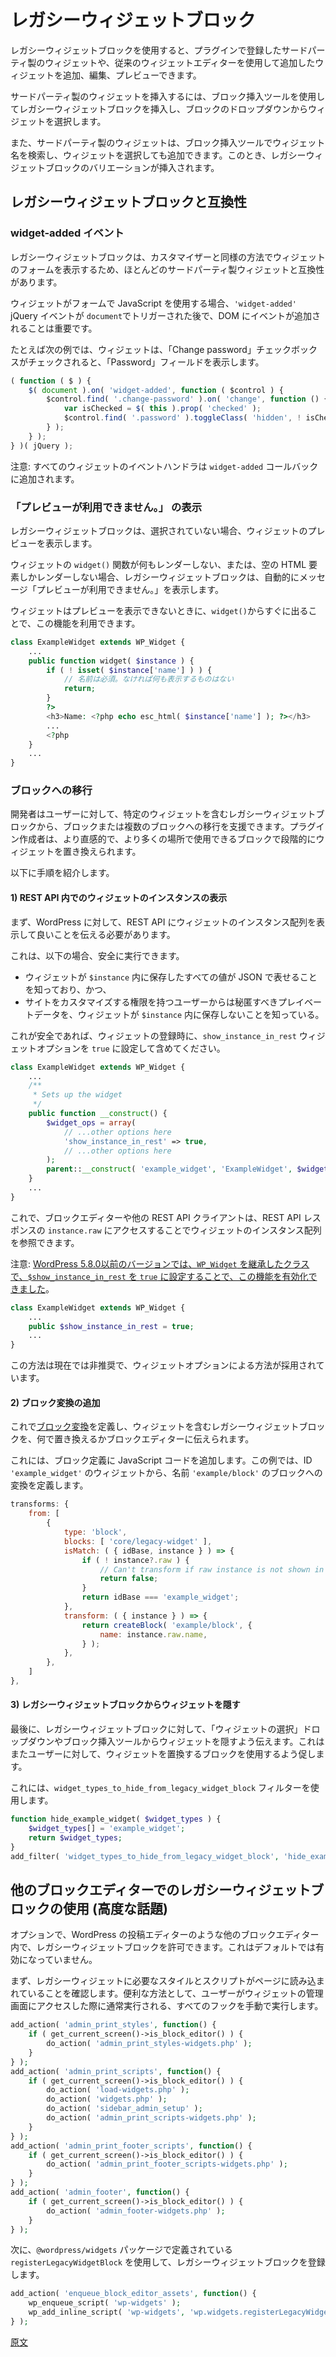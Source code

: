 <!--
# About the Legacy Widget block
 -->
# レガシーウィジェットブロック

<!--
The Legacy Widget block allows users to add, edit and preview third party widgets that are registered by plugins and widgets that were added using the classic Widgets Editor.
 -->
レガシーウィジェットブロックを使用すると、プラグインで登録したサードパーティ製のウィジェットや、従来のウィジェットエディターを使用して追加したウィジェットを追加、編集、プレビューできます。

<!--
Third party widgets can be added by inserting a Legacy Widget block using the block inserter and selecting the widget from the block's dropdown.
 -->
サードパーティ製のウィジェットを挿入するには、ブロック挿入ツールを使用してレガシーウィジェットブロックを挿入し、ブロックのドロップダウンからウィジェットを選択します。

<!--
Third party widgets may also be added by searching for the name of the widget in the block inserter and selecting the widget. A variation of the Legacy Widget block will be inserted.
 -->
また、サードパーティ製のウィジェットは、ブロック挿入ツールでウィジェット名を検索し、ウィジェットを選択しても追加できます。このとき、レガシーウィジェットブロックのバリエーションが挿入されます。

<!--
## Compatibility with the Legacy Widget block
 -->
## レガシーウィジェットブロックと互換性

<!--
### The `widget-added` event
 -->
### widget-added イベント

<!--
The Legacy Widget block will display the widget's form in a way similar to the Customizer, and so is compatible with most third party widgets.
 -->
レガシーウィジェットブロックは、カスタマイザーと同様の方法でウィジェットのフォームを表示するため、ほとんどのサードパーティ製ウィジェットと互換性があります。

<!--
If the widget uses JavaScript in its form, it is important that events are added to the DOM after the `'widget-added'` jQuery event is triggered on `document`.
 -->
ウィジェットがフォームで JavaScript を使用する場合、`'widget-added'` jQuery イベントが `document`でトリガーされた後で、DOM にイベントが追加されることは重要です。

<!--
For example, a widget might want to show a "Password" field when the "Change password" checkbox is checked.
 -->
たとえば次の例では、ウィジェットは、「Change password」チェックボックスがチェックされると、「Password」フィールドを表示します。

```js
( function ( $ ) {
	$( document ).on( 'widget-added', function ( $control ) {
		$control.find( '.change-password' ).on( 'change', function () {
			var isChecked = $( this ).prop( 'checked' );
			$control.find( '.password' ).toggleClass( 'hidden', ! isChecked );
		} );
	} );
} )( jQuery );
```

<!--
Note that all of the widget's event handlers are added in the `widget-added` callback.
 -->
注意: すべてのウィジェットのイベントハンドラは `widget-added` コールバックに追加されます。

<!--
### Displaying "No preview available."
 -->
### 「プレビューが利用できません。」 の表示

<!--
The Legacy Widget block will display a preview of the widget when the Legacy Widget block is not selected.
 -->
レガシーウィジェットブロックは、選択されていない場合、ウィジェットのプレビューを表示します。

<!--
A "No preview available." message is automatically shown by the Legacy Widget block when the widget's `widget()` function does not render anything or only renders empty HTML elements.
 -->
ウィジェットの `widget()` 関数が何もレンダーしない、または、空の HTML 要素しかレンダーしない場合、レガシーウィジェットブロックは、自動的にメッセージ「プレビューが利用できません。」を表示します。

<!--
Widgets may take advantage of this by returning early from `widget()` when a preview should not be displayed.
 -->
ウィジェットはプレビューを表示できないときに、`widget()`からすぐに出ることで、この機能を利用できます。

<!--
```php
class ExampleWidget extends WP_Widget {
	...
	public function widget( $instance ) {
		if ( ! isset( $instance['name'] ) ) {
			// Name is required, so display nothing if we don't have it.
			return;
		}
		?>
		<h3>Name: <?php echo esc_html( $instance['name'] ); ?></h3>
		...
		<?php
	}
	...
}
```
 -->

```php
class ExampleWidget extends WP_Widget {
	...
	public function widget( $instance ) {
		if ( ! isset( $instance['name'] ) ) {
			// 名前は必須。なければ何も表示するものはない
			return;
		}
		?>
		<h3>Name: <?php echo esc_html( $instance['name'] ); ?></h3>
		...
		<?php
	}
	...
}
```


<!--
### Allowing migration to a block
 -->
### ブロックへの移行

<!--
You can allow users to easily migrate a Legacy Widget block containing a specific widget to a block or multiple blocks. This allows plugin authors to phase out their widgets in favour of blocks which are more intuitive and can be used in more places.
 -->
開発者はユーザーに対して、特定のウィジェットを含むレガシーウィジェットブロックから、ブロックまたは複数のブロックへの移行を支援できます。プラグイン作成者は、より直感的で、より多くの場所で使用できるブロックで段階的にウィジェットを置き換えられます。

<!--
The following steps show how to do this.
 -->
以下に手順を紹介します。

<!--
#### 1) Display the widget's instance in the REST API
 -->
#### 1) REST API 内でのウィジェットのインスタンスの表示

<!--
First, we need to tell WordPress that it is OK to display your widget's instance array in the REST API.
 -->
まず、WordPress に対して、REST API にウィジェットのインスタンス配列を表示して良いことを伝える必要があります。

<!--
This can be safely done if:
 -->
これは、以下の場合、安全に実行できます。

<!--
-   You know that all of the values stored by your widget in `$instance` can be represented as JSON; and
-   You know that your widget does not store any private data in `$instance` that should be kept hidden from users that have permission to customize the site.
 -->
-   ウィジェットが `$instance` 内に保存したすべての値が JSON で表せることを知っており、かつ、
-   サイトをカスタマイズする権限を持つユーザーからは秘匿すべきプレイベートデータを、ウィジェットが `$instance` 内に保存しないことを知っている。

<!--
If it is safe to do so, then include a widget option named `show_instance_in_rest` with its value set to `true` when registering your widget.
 -->
これが安全であれば、ウィジェットの登録時に、`show_instance_in_rest` ウィジェットオプションを `true` に設定して含めてください。

```php
class ExampleWidget extends WP_Widget {
	...
	/**
	 * Sets up the widget
	 */
	public function __construct() {
		$widget_ops = array(
			// ...other options here
			'show_instance_in_rest' => true,
			// ...other options here
		);
		parent::__construct( 'example_widget', 'ExampleWidget', $widget_ops );
	}
	...
}
```

<!--
This allows the block editor and other REST API clients to see your widget's instance array by accessing `instance.raw` in the REST API response.
 -->
これで、ブロックエディターや他の REST API クライアントは、REST API レスポンスの `instance.raw` にアクセスすることでウィジェットのインスタンス配列を参照できます。

<!--
Note that [versions of WordPress prior to 5.8.0 allowed you to enable this feature by setting `$show_instance_in_rest` to `true`](https://core.trac.wordpress.org/ticket/53332) in the class that extends `WP_Widget`.
 -->
注意: [WordPress 5.8.0以前のバージョンでは、`WP_Widget` を継承したクラスで、`$show_instance_in_rest` を `true` に設定することで、この機能を有効化できました](https://core.trac.wordpress.org/ticket/53332)。

```php
class ExampleWidget extends WP_Widget {
	...
	public $show_instance_in_rest = true;
	...
}
```

<!--
This is now deprecated in favour of the widget option method.
 -->
この方法は現在では非推奨で、ウィジェットオプションによる方法が採用されています。

<!--
#### 2) Add a block transform
 -->
#### 2) ブロック変換の追加

<!--
Now, we can define a [block transform](https://developer.wordpress.org/block-editor/reference-guides/block-api/block-transforms/) which tells the block editor what to replace the Legacy Widget block containing your widget with.
 -->
これで[ブロック変換](https://ja.wordpress.org/team/handbook/block-editor/reference-guides/block-api/block-transforms/)を定義し、ウィジェットを含むレガシーウィジェットブロックを、何で置き換えるかブロックエディターに伝えられます。

<!--
This is done by adding JavaScript code to your block's definition. In this example, we define a transform that turns a widget with ID `'example_widget'` into a block with name `'example/block'`.
 -->
これには、ブロック定義に JavaScript コードを追加します。この例では、ID `'example_widget'` のウィジェットから、名前 `'example/block'` のブロックへの変換を定義します。

```js
transforms: {
	from: [
		{
			type: 'block',
			blocks: [ 'core/legacy-widget' ],
			isMatch: ( { idBase, instance } ) => {
				if ( ! instance?.raw ) {
					// Can't transform if raw instance is not shown in REST API.
					return false;
				}
				return idBase === 'example_widget';
			},
			transform: ( { instance } ) => {
				return createBlock( 'example/block', {
					name: instance.raw.name,
				} );
			},
		},
	]
},
```

<!--
#### 3) Hide the widget from the Legacy Widget block
 -->
#### 3) レガシーウィジェットブロックからウィジェットを隠す

<!--
As a final touch, we can tell the Legacy Widget block to hide your widget from the "Select widget" dropdown and from the block inserter. This encourages users to use the block that replaces your widget.
 -->
最後に、レガシーウィジェットブロックに対して、「ウィジェットの選択」ドロップダウンやブロック挿入ツールからウィジェットを隠すよう伝えます。これはまたユーザーに対して、ウィジェットを置換するブロックを使用するよう促します。

<!--
This can be done using the `widget_types_to_hide_from_legacy_widget_block` filter.
 -->
これには、`widget_types_to_hide_from_legacy_widget_block` フィルターを使用します。

```php
function hide_example_widget( $widget_types ) {
	$widget_types[] = 'example_widget';
	return $widget_types;
}
add_filter( 'widget_types_to_hide_from_legacy_widget_block', 'hide_example_widget' );
```

<!--
## Using the Legacy Widget block in other block editors (Advanced)
 -->
## 他のブロックエディターでのレガシーウィジェットブロックの使用 (高度な話題)

<!--
You may optionally allow the Legacy Widget block in other block editors such as
the WordPress post editor. This is not enabled by default.
 -->
オプションで、WordPress の投稿エディターのような他のブロックエディター内で、レガシーウィジェットブロックを許可できます。これはデフォルトでは有効になっていません。

<!--
First, ensure that any styles and scripts required by the legacy widgets are
loaded onto the page. A convenient way of doing this is to manually perform all
of the hooks that ordinarily run when a user browses to the widgets WP Admin
screen.
 -->
まず、レガシーウィジェットに必要なスタイルとスクリプトがページに読み込まれていることを確認します。便利な方法として、ユーザーがウィジェットの管理画面にアクセスした際に通常実行される、すべてのフックを手動で実行します。

```php
add_action( 'admin_print_styles', function() {
	if ( get_current_screen()->is_block_editor() ) {
		do_action( 'admin_print_styles-widgets.php' );
	}
} );
add_action( 'admin_print_scripts', function() {
	if ( get_current_screen()->is_block_editor() ) {
		do_action( 'load-widgets.php' );
		do_action( 'widgets.php' );
		do_action( 'sidebar_admin_setup' );
		do_action( 'admin_print_scripts-widgets.php' );
	}
} );
add_action( 'admin_print_footer_scripts', function() {
	if ( get_current_screen()->is_block_editor() ) {
		do_action( 'admin_print_footer_scripts-widgets.php' );
	}
} );
add_action( 'admin_footer', function() {
	if ( get_current_screen()->is_block_editor() ) {
		do_action( 'admin_footer-widgets.php' );
	}
} );
```

<!--
Then, register the Legacy Widget block using `registerLegacyWidgetBlock` which
is defined in the `@wordpress/widgets` package.
 -->
次に、`@wordpress/widgets` パッケージで定義されている`registerLegacyWidgetBlock` を使用して、レガシーウィジェットブロックを登録します。

```php
add_action( 'enqueue_block_editor_assets', function() {
	wp_enqueue_script( 'wp-widgets' );
	wp_add_inline_script( 'wp-widgets', 'wp.widgets.registerLegacyWidgetBlock()' );
} );
```

[原文](https://github.com/WordPress/gutenberg/blob/trunk/docs/how-to-guides/widgets/legacy-widget-block.md)
